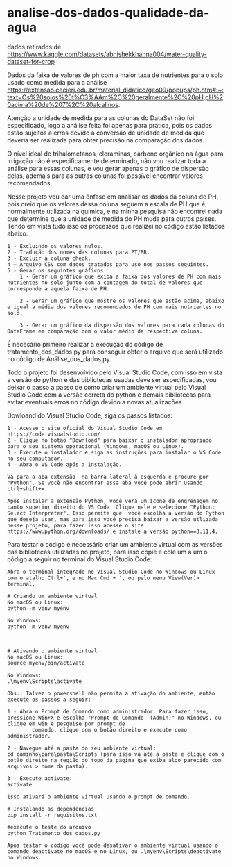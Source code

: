 # analise-dos-dados-qualidade-da-agua

dados retirados de https://www.kaggle.com/datasets/abhishekkhanna004/water-quality-dataset-for-crop

Dados da faixa de valores de ph com a maior taxa de nutrientes para o solo usado como medida para a análise
https://extensao.cecierj.edu.br/material_didatico/geo09/popups/ph.htm#:~:text=Os%20solos%20t%C3%AAm%2C%20geralmente%2C%20pH,pH%20acima%20de%207%2C%20alcalinos.

Atenção a unidade de medida para as colunas do DataSet não foi especificado, logo a análise feita foi apenas para prática, pois os dados estão sujeitos a erros devido a conversão de unidade de medida que deveria ser realizada para obter precisão na comparação dos dados.

O nível ideal de trihalometanos, cloraminas, carbono orgânico na água para irrigação não é especificamente determinado, não vou realizar toda a análise para essas colunas, e vou gerar apenas o gráfico de dispersão delas, ademais para as outras colunas foi possível encontrar valores recomendados.

Nesse projeto vou dar uma ênfase em analisar os dados da coluna de PH, pois creio que os valores dessa coluna seguem a escala de PH que é normalmente utilizada na química, e na minha pesquisa não encontrei nada que determine que a unidade de medida do PH muda para outros países. Tendo em vista tudo isso os processos que realizei no código estão listados abaixo:

    1 - Excluindo os valores nulos.
    2 - Tradução dos nomes das colunas para PT/BR.
    3 - Excluir a coluna check.
    4 – Arquivo CSV com dados tratados para uso nos passos seguintes.
    5 - Gerar os seguintes gráficos:
	    1 - Gerar um gráfico que exiba a faixa dos valores de PH com mais nutrientes no solo junto com a contagem do total de valores que corresponde a aquela faixa de PH.

	    2 - Gerar um gráfico que mostre os valores que estão acima, abaixo e igual a média dos valores recomendados de PH com mais nutrientes no solo.

	    3 - Gerar um gráfico da dispersão dos valores para cada colunas do DataFrame em comparação com o valor médio da respectiva coluna.
     
É necesário primeiro realizar a execução do código de tratamento_dos_dados.py para conseguir obter o arquivo que será utilizado no código de Análise_dos_dados.py.

Todo o projeto foi desenvolvido pelo Visual Studio Code, com isso em vista a versão do python e das bibliotecas usadas deve ser especificadas, vou deixar o passo a passo de como criar um ambiente virtual pelo Visual Studio Code com a versão correta do python e demais bibliotecas para evitar eventuais erros no código devido a novas atualizações.

Dowloand do Visual Studio Code, siga os passos listados:

    1 - Acesse o site oficial do Visual Studio Code em https://code.visualstudio.com/
    2 - Clique no botão "Download" para baixar o instalador apropriado para o seu sistema operacional (Windows, macOS ou Linux).
    3 - Execute o instalador e siga as instruções para instalar o VS Code no seu computador.
    4 - Abra o VS Code após a instalação.
  
    Vá para a aba extensão  na barra lateral à esquerda e procure por "Python". Se você não encontrar essa aba você pode abrir usando ctrl+shift+x.
  
    Após instalar a extensão Python, você verá um ícone de engrenagem no canto superior direito do VS Code. Clique nele e selecione "Python: Select Interpreter". Isso permite que 	você escolha a versão do Python que deseja usar, mas para isso você precisa baixar a versão utlizada nesse projeto, para fazer isso acesse o site https://www.python.org/downloads/ e instale a versão python==3.11.4.

Para testar o código é necessário criar um ambiente virtual com as versões das bibliotecas utilizadas no projeto, para isso copie e cole um a um o código a seguir no terminal do Visual Studio Code:

    Abra o terminal integrado no Visual Studio Code no Windows ou Linux com o atalho Ctrl+', e no Mac Cmd + ', ou pelo menu View(Ver)> terminal.
    
    # Criando um ambiente virtual
    No macOS ou Linux:
    python -m venv myenv
    
    No Windows:
    python -m venv myenv
    
    
    
    # Ativando o ambiente virtual
    No macOS ou Linux:
    source myenv/bin/activate
    
    No Windows:
    .\myenv\Scripts\activate
    
    Obs.: Talvez o powershell não permita a ativação do ambiente, então execute os passos a seguir:
    
    1 - Abra o Prompt de Comando como administrador. Para fazer isso, pressione Win+X e escolha "Prompt de Comando 	(Admin)" no Windows, ou clique em win e pesquise por prompt de 
            comando, clique com o botão direito e execute como administrador.
    
    2 - Navegue até a pasta do seu ambiente virtual:
    cd caminho\para\pasta\Scripts (para isso vá até a pasta e clique com o botão direito na região do topo da página que exiba algo parecido com arquivos > nome da pasta).
    
    3 - Execute activate:
    activate
    
    Isso ativará o ambiente virtual usando o prompt de comando.
    
    # Instalando as dependências
    pip install -r requisitos.txt
    
    #execute o teste do arquivo
    python Tratamento_dos_dados.py
    
    Após testar o código você pode desativar o ambiente virtual usando o comando deactivate no macOS e no Linux, ou .\myenv\Scripts\deactivate no Windows.  
